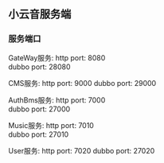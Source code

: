 ## 小云音服务端
### 服务端口
GateWay服务:
    http port: 8080  
    dubbo port: 28080

CMS服务:
    http port: 9000
    dubbo port: 29000

AuthBms服务:
    http port: 7000  
    dubbo port: 27000

Music服务:
    http port: 7010  
    dubbo port: 27010

User服务:
    http port: 7020
    dubbo port: 27020
